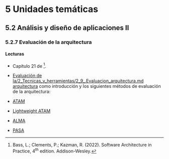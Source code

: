 # 5 Unidades temáticas

## 5.2 Análisis y diseño de aplicaciones II

### 5.2.7 Evaluación de la arquitectura

#### Lecturas

<!-- TBD. Incluir capítulo 21 de Bass-->

* Capítulo 21 de [^1].

[^1]: Bass, L.; Clements, P.; Kazman, R. (2022). Software Architecture in
    Practice, 4<sup>th</sup> edition. Addison-Wesley.

* [Evaluación de la/2_Tecnicas_y_herramientas/2_9_.Evaluacion_arquitectura.md
  arquitectura](/2_Tecnicas_y_herramientas/2_9__Evaluacion_arquitectura.md) como
  introducción y los siguientes métodos de evaluación de la arquitectura:

* [ATAM](/2_Tecnicas_y_herramientas/2_9_1_ATAM.md)

* [Lightweight ATAM](/2_Tecnicas_y_herramientas/2_9_2_Lightweight_ATAM.md)

* [ALMA](/2_Tecnicas_y_herramientas/2_9_3_ALMA.md)

* [PASA](/2_Tecnicas_y_herramientas/2_9_4_PASA.md)
